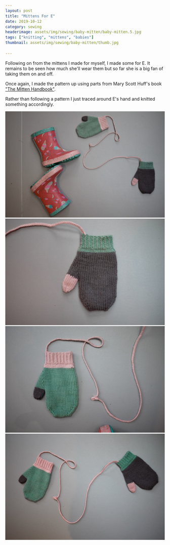 ```yaml
---
layout: post
title: "Mittens For E"
date: 2019-10-12
category: sewing
headerimage: assets/img/sewing/baby-mitten/baby-mitten.5.jpg
tags: ["knitting", "mittens", "babies"]
thumbnail: assets/img/sewing/baby-mitten/thumb.jpg

---
```


Following on from the mittens I made for myself, I made some for E. It remains to be seen how much she'll wear them but so far she is a big fan of taking them on and off.

Once again, I made the pattern up using parts from Mary Scott Huff's book ["The Mitten Handbook"](https://www.goodreads.com/book/show/34227579-the-mitten-handbook).

Rather than following a pattern I just traced around E's hand and knitted something accordingly.

![Pink, grey and green mittens attached with string with some wellies](/assets/img/sewing/baby-mitten/baby-mitten.1.jpg)
![Grey mitten](/assets/img/sewing/baby-mitten/baby-mitten.2.jpg)
![Green mitten](/assets/img/sewing/baby-mitten/baby-mitten.3.jpg)
![Pink, grey and green mittens attached with string](/assets/img/sewing/baby-mitten/baby-mitten.4.jpg)
